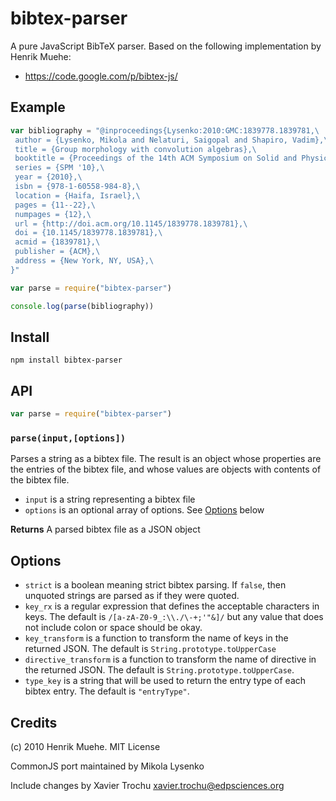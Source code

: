 bibtex-parser
=============
A pure JavaScript BibTeX parser.  Based on the following implementation by Henrik Muehe:

* https://code.google.com/p/bibtex-js/

## Example

```javascript
var bibliography = "@inproceedings{Lysenko:2010:GMC:1839778.1839781,\
 author = {Lysenko, Mikola and Nelaturi, Saigopal and Shapiro, Vadim},\
 title = {Group morphology with convolution algebras},\
 booktitle = {Proceedings of the 14th ACM Symposium on Solid and Physical Modeling},\
 series = {SPM '10},\
 year = {2010},\
 isbn = {978-1-60558-984-8},\
 location = {Haifa, Israel},\
 pages = {11--22},\
 numpages = {12},\
 url = {http://doi.acm.org/10.1145/1839778.1839781},\
 doi = {10.1145/1839778.1839781},\
 acmid = {1839781},\
 publisher = {ACM},\
 address = {New York, NY, USA},\
}"

var parse = require("bibtex-parser")

console.log(parse(bibliography))
```

## Install

    npm install bibtex-parser
    
## API

```javascript
var parse = require("bibtex-parser")
```

### `parse(input,[options])`
Parses a string as a bibtex file.  The result is an object whose properties are the entries of the bibtex file, and whose values are objects with contents of the bibtex file.

* `input` is a string representing a bibtex file
* `options` is an optional array of options. See [Options](#options) below 

**Returns** A parsed bibtex file as a JSON object

## Options

* `strict` is a boolean meaning strict bibtex parsing. If `false`, then unquoted strings are parsed as if they were quoted.
* `key_rx` is a regular expression that defines the acceptable characters in keys. 
  The default is `/[a-zA-Z0-9_:\\./\-+;'"&]/` but any value that does not include colon or space should be okay.
* `key_transform` is a function to transform the name of keys in the returned JSON. 
  The default is `String.prototype.toUpperCase`
* `directive_transform` is a function to transform the name of directive in the returned JSON.
  The default is `String.prototype.toUpperCase`.
* `type_key` is a string that will be used to return the entry type of each bibtex entry. 
  The default is `"entryType"`.
## Credits
(c) 2010 Henrik Muehe.  MIT License

CommonJS port maintained by Mikola Lysenko

Include changes by Xavier Trochu <xavier.trochu@edpsciences.org>

